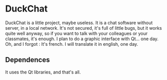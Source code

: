 # DuckChat
DuckChat is a little project, maybe useless. It is a chat software without server, in a local network.
It's not secured, it's full of little bugs, but it works quite well anyway, so if you want to talk with your colleagues or your classmates, it's enough.
I plan to do a graphic interface with Qt... one day.
Oh, and I forgot : It's french. I will translate it in english, one day.

## Dependences
It uses the Qt libraries, and that's all.
